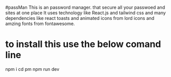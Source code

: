 #passMan
This is an password manager. that secure all your passwoed and sites at one place 
It uses technology like React.js and tailwind css and many dependencies like react toasts and animated icons from lord icons and amzing fonts from fontawesome.

# to install this use the below comand line 
npm i 
cd pm
npm run dev
